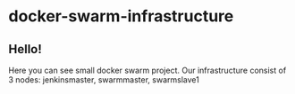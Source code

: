 # docker-swarm-infrastructure

## Hello!

Here you can see small docker swarm project. Our infrastructure consist of 3 nodes: jenkinsmaster, swarmmaster, swarmslave1
